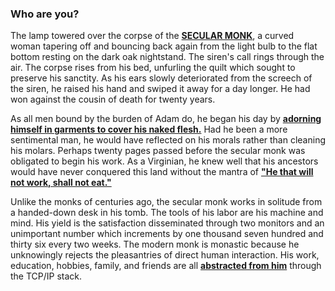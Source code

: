 ### Who are you?
The lamp towered over the corpse of the **[SECULAR MONK](https://firstthings.com/secular-monks/)**, a curved woman tapering off and bouncing back again 
from the light bulb to the flat bottom resting on the dark oak nightstand. The siren's call rings through 
the air. The corpse rises from his bed, unfurling the quilt which sought to preserve his sanctity. As his 
ears slowly deteriorated from the screech of the siren, he raised his hand and swiped it away for a day 
longer. He had won against the cousin of death for twenty years. 

As all men bound by the burden of Adam do, he began his day by **[adorning himself in garments to cover his 
naked flesh.](https://www.biblegateway.com/passage/?search=Genesis%203%3A7&version=NIV)** Had he been a more sentimental man, he would have reflected on his morals rather than 
cleaning his molars. Perhaps twenty pages passed before the secular monk was obligated to begin his work. 
As a Virginian, he knew well that his ancestors would have never conquered this land without the mantra 
of **["He that will not work, shall not eat."](https://www.goodreads.com/book/show/41860)**

Unlike the monks of centuries ago, the secular monk works in solitude from a handed-down desk in his tomb.
The tools of his labor are his machine and mind. His yield is the satisfaction disseminated through two
monitors and an unimportant number which increments by one thousand seven hundred and thirty six every two
weeks. The modern monk is monastic because he unknowingly rejects the pleasantries of direct human
interaction. His work, education, hobbies, family, and friends are all **[abstracted from him](https://en.wikipedia.org/wiki/Atomism_(social))** through the
TCP/IP stack.
